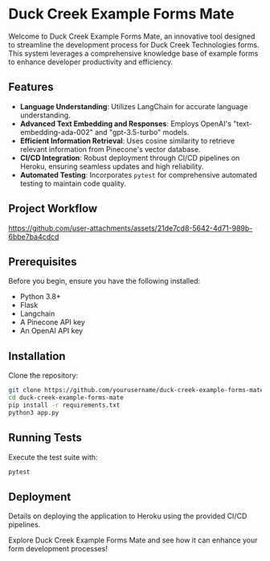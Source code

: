 # Duck Creek Example Forms Mate

Welcome to Duck Creek Example Forms Mate, an innovative tool designed to streamline the development process for Duck Creek Technologies forms. This system leverages a comprehensive knowledge base of example forms to enhance developer productivity and efficiency.

## Features

- **Language Understanding**: Utilizes LangChain for accurate language understanding.
- **Advanced Text Embedding and Responses**: Employs OpenAI's "text-embedding-ada-002" and "gpt-3.5-turbo" models.
- **Efficient Information Retrieval**: Uses cosine similarity to retrieve relevant information from Pinecone's vector database.
- **CI/CD Integration**: Robust deployment through CI/CD pipelines on Heroku, ensuring seamless updates and high reliability.
- **Automated Testing**: Incorporates `pytest` for comprehensive automated testing to maintain code quality.

## Project Workflow
https://github.com/user-attachments/assets/21de7cd8-5642-4d71-989b-6bbe7ba4cdcd

<!-- https://github.com/user-attachments/assets/062145f0-cc87-45c0-bbb6-7d523a687998 -->

## Prerequisites

Before you begin, ensure you have the following installed:
- Python 3.8+
- Flask
- Langchain
- A Pinecone API key
- An OpenAI API key

## Installation

Clone the repository:

```bash
git clone https://github.com/yourusername/duck-creek-example-forms-mate.git
cd duck-creek-example-forms-mate
pip install -r requirements.txt
python3 app.py
```
## Running Tests
Execute the test suite with:





```bash
pytest
```
## Deployment
Details on deploying the application to Heroku using the provided CI/CD pipelines.



Explore Duck Creek Example Forms Mate and see how it can enhance your form development processes!
